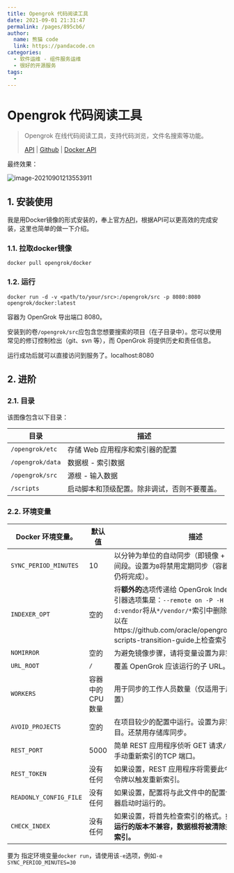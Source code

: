 ```yaml
---
title: Opengrok 代码阅读工具
date: 2021-09-01 21:31:47
permalink: /pages/895cb6/
author: 
  name: 熊猫 code
  link: https://pandacode.cn
categories: 
  - 软件运维 - 组件服务运维
  - 很好的开源服务
tags: 
  - 
---
```

# Opengrok 代码阅读工具

> Opengrok 在线代码阅读工具，支持代码浏览，文件名搜索等功能。
>
> [API](https://oracle.github.io/opengrok/) | [Github](https://github.com/oracle/opengrok) | [Docker API](https://hub.docker.com/r/opengrok/docker/)

最终效果：

![image-20210901213553911](https://gitee.com/guoshunfa/panda-files/raw/master//blog/202109111304577.png)

## 1. 安装使用

我是用Docker镜像的形式安装的，奉上官方[API](https://hub.docker.com/r/opengrok/docker/)，根据API可以更高效的完成安装，这里也简单的做一下介绍。

### 1.1. 拉取docker镜像

```shell
docker pull opengrok/docker
```

### 1.2. 运行

```shell
docker run -d -v <path/to/your/src>:/opengrok/src -p 8080:8080 opengrok/docker:latest
```

容器为 OpenGrok 导出端口 8080。

安装到的卷`/opengrok/src`应包含您想要搜索的项目（在子目录中）。您可以使用常见的修订控制检出（git、svn 等），而 OpenGrok 将提供历史和责任信息。

运行成功后就可以直接访问到服务了。localhost:8080

## 2. 进阶

### 2.1. 目录

该图像包含以下目录：


| 目录             | 描述                                         |
| ------------------ | ---------------------------------------------- |
| `/opengrok/etc`  | 存储 Web 应用程序和索引器的配置              |
| `/opengrok/data` | 数据根 - 索引数据                            |
| `/opengrok/src`  | 源根 - 输入数据                              |
| `/scripts`       | 启动脚本和顶级配置。除非调试，否则不要覆盖。 |

### 2.2. 环境变量


| Docker 环境变量。      | 默认值            | 描述                                                                                                                                                                                                                                          |
| ------------------------ | ------------------- | ----------------------------------------------------------------------------------------------------------------------------------------------------------------------------------------------------------------------------------------------- |
| `SYNC_PERIOD_MINUTES`  | 10                | 以分钟为单位的自动同步（即镜像 + 重新索引）的时间段。设置为`0`将禁用定期同步（容器启动后的同步仍将完成）。                                                                                                                                    |
| `INDEXER_OPT`          | 空的              | 将**额外的**选项传递给 OpenGrok Indexer。默认的索引器选项集是：`--remote on -P -H -W`。例如，`-i d:vendor`将从`*/vendor/*`索引中删除所有文件。您可以在https://github.com/oracle/opengrok/wiki/Python-scripts-transition-guide上检查索引器选项 |
| `NOMIRROR`             | 空的              | 为避免镜像步骤，请将变量设置为非空值。                                                                                                                                                                                                        |
| `URL_ROOT`             | `/`               | 覆盖 OpenGrok 应该运行的子 URL。                                                                                                                                                                                                              |
| `WORKERS`              | 容器中的 CPU 数量 | 用于同步的工作人员数量（仅适用于启用项目的设置）                                                                                                                                                                                              |
| `AVOID_PROJECTS`       | 空的              | 在项目较少的配置中运行。设置为非空值会禁用项目。还禁用存储库同步。                                                                                                                                                                            |
| `REST_PORT`            | 5000              | 简单 REST 应用程序侦听 GET 请求`/reindex`以触发手动重新索引的TCP 端口。                                                                                                                                                                       |
| `REST_TOKEN`           | 没有任何          | 如果设置，REST 应用程序将需要此令牌作为不记名令牌以触发重新索引。                                                                                                                                                                             |
| `READONLY_CONFIG_FILE` | 没有任何          | 如果设置，配置将与此文件中的配置合并。这是在容器启动时运行的。                                                                                                                                                                                |
| `CHECK_INDEX`          | 没有任何          | 如果设置，将首先检查索引的格式。**如果索引与当前运行的版本不兼容，数据根将被清除并从头开始重新索引。**                                                                                                                                        |

要为 指定环境变量`docker run`，请使用该`-e`选项，例如`-e SYNC_PERIOD_MINUTES=30`
